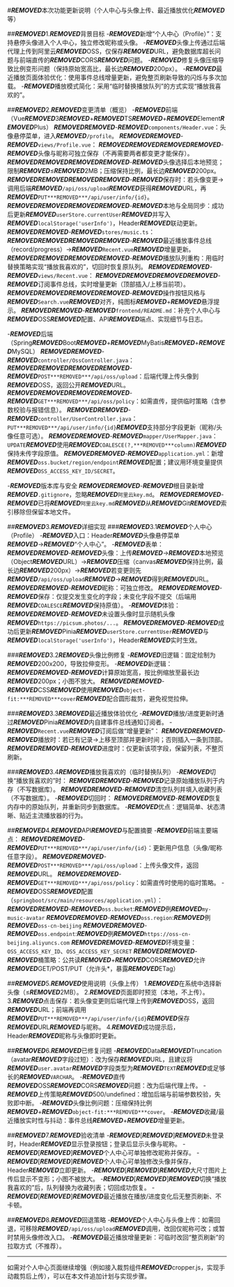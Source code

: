#***REMOVED***本次功能更新说明（个人中心与头像上传、最近播放优化***REMOVED***等）

##***REMOVED***1.***REMOVED***背景目标
-***REMOVED***新增“个人中心（Profile）”：支持悬停头像进入个人中心，独立修改昵称或头像。
-***REMOVED***头像上传通过后端代理上传到阿里云***REMOVED***OSS，仅保存***REMOVED***URL，避免数据库超长问题与前端直传的***REMOVED***CORS***REMOVED***问题。
-***REMOVED***修复头像压缩导致比例变形问题（保持原始宽高比，最长边***REMOVED***200px）。
-***REMOVED***最近播放页面体验优化：使用事件总线增量更新，避免整页刷新导致的闪烁与多次加载。
-***REMOVED***播放模式简化：采用“临时替换播放队列”的方式实现“播放我喜欢的”。

##***REMOVED***2.***REMOVED***变更清单（概览）
-***REMOVED***前端（Vue***REMOVED***3***REMOVED***+***REMOVED***TS***REMOVED***+***REMOVED***Element***REMOVED***Plus）
***REMOVED******REMOVED***-***REMOVED***`components/Header.vue`：头像悬停菜单，进入***REMOVED***`/profile`。
***REMOVED******REMOVED***-***REMOVED***`views/Profile.vue`：
***REMOVED******REMOVED******REMOVED******REMOVED***-***REMOVED***头像与昵称可独立保存（不再需要两者都变更才能保存）。
***REMOVED******REMOVED******REMOVED******REMOVED***-***REMOVED***头像选择后本地预览；限制***REMOVED***≤***REMOVED***2MB；压缩保持比例，最长边***REMOVED***200px。
***REMOVED******REMOVED******REMOVED******REMOVED***-***REMOVED***保存时：若头像变更→调用后端***REMOVED***`/api/oss/upload`***REMOVED***获得***REMOVED***URL，再***REMOVED***`PUT***REMOVED***/api/user/info/{id}`。
***REMOVED******REMOVED******REMOVED******REMOVED***-***REMOVED***本地与全局同步：成功后更新***REMOVED***`userStore.currentUser`***REMOVED***并写入***REMOVED***`localStorage('userInfo')`，Header***REMOVED***联动更新。
***REMOVED******REMOVED***-***REMOVED***`stores/music.ts`：
***REMOVED******REMOVED******REMOVED******REMOVED***-***REMOVED***最近播放事件总线（record/progress）→***REMOVED***`Recent.vue`***REMOVED***增量更新。
***REMOVED******REMOVED******REMOVED******REMOVED***-***REMOVED***播放队列重构：用临时替换策略实现“播放我喜欢的”，切回时恢复原队列。
***REMOVED******REMOVED***-***REMOVED***`views/Recent.vue`：
***REMOVED******REMOVED******REMOVED******REMOVED***-***REMOVED***订阅事件总线，实时增量更新（顶部插入/上移当前项）。
***REMOVED******REMOVED******REMOVED******REMOVED***-***REMOVED***操作按钮风格与***REMOVED***`Search.vue`***REMOVED***对齐，纯图标***REMOVED***+***REMOVED***悬浮提示。
***REMOVED******REMOVED***-***REMOVED***`frontend/README.md`：补充个人中心与***REMOVED***OSS***REMOVED***配置、API***REMOVED***端点、实现细节与日志。

-***REMOVED***后端（Spring***REMOVED***Boot***REMOVED***+***REMOVED***MyBatis***REMOVED***+***REMOVED***MySQL）
***REMOVED******REMOVED***-***REMOVED***`controller/OssController.java`：
***REMOVED******REMOVED******REMOVED******REMOVED***-***REMOVED***`POST***REMOVED***/api/oss/upload`：后端代理上传头像到***REMOVED***OSS，返回公开***REMOVED***URL。
***REMOVED******REMOVED******REMOVED******REMOVED***-***REMOVED***`GET***REMOVED***/api/oss/policy`：如需直传，提供临时策略（含参数校验与报错信息）。
***REMOVED******REMOVED***-***REMOVED***`controller/UserController.java`：`PUT***REMOVED***/api/user/info/{id}`***REMOVED***支持部分字段更新（昵称/头像任意可选）。
***REMOVED******REMOVED***-***REMOVED***`mapper/UserMapper.java`：`UPDATE`***REMOVED***使用***REMOVED***`COALESCE(?,***REMOVED***column)`***REMOVED***保持未传字段原值。
***REMOVED******REMOVED***-***REMOVED***`application.yml`：新增***REMOVED***`oss.bucket/region/endpoint`***REMOVED***配置；建议用环境变量提供***REMOVED***`OSS_ACCESS_KEY_ID/SECRET`。

-***REMOVED***版本库与安全
***REMOVED******REMOVED***-***REMOVED***根目录新增***REMOVED***`.gitignore`，忽略***REMOVED***`阿里云key.md`。
***REMOVED******REMOVED***-***REMOVED***已将***REMOVED***`阿里云key.md`***REMOVED***从***REMOVED***Git***REMOVED***索引移除但保留本地文件。

##***REMOVED***3.***REMOVED***详细实现
###***REMOVED***3.1***REMOVED***个人中心（Profile）
-***REMOVED***入口：Header***REMOVED***头像悬停菜单***REMOVED***→***REMOVED***“个人中心”。
-***REMOVED***表单：
***REMOVED******REMOVED***-***REMOVED***头像：上传***REMOVED***→***REMOVED***本地预览（Object***REMOVED***URL）→***REMOVED***压缩（canvas***REMOVED***保持比例，最长边***REMOVED***200px）→***REMOVED***若变更则先***REMOVED***`/api/oss/upload`***REMOVED***→***REMOVED***得到***REMOVED***URL。
***REMOVED******REMOVED***-***REMOVED***昵称：可独立修改。
***REMOVED******REMOVED***-***REMOVED***保存：仅提交发生变化的字段；未变化字段不提交（后端用***REMOVED***`COALESCE`***REMOVED***保持原值）。
-***REMOVED***体验：
***REMOVED******REMOVED***-***REMOVED***未设置头像时显示随机头像***REMOVED***`https://picsum.photos/...`。
***REMOVED******REMOVED***-***REMOVED***成功后更新***REMOVED***Pinia***REMOVED***`userStore.currentUser`***REMOVED***与***REMOVED***`localStorage('userInfo')`，Header***REMOVED***实时生效。

###***REMOVED***3.2***REMOVED***头像比例修复
-***REMOVED***旧逻辑：固定绘制为***REMOVED***200x200，导致拉伸变形。
-***REMOVED***新逻辑：
***REMOVED******REMOVED***-***REMOVED***计算原始宽高，按比例缩放至最长边***REMOVED***200px；小图不放大。
***REMOVED******REMOVED***-***REMOVED***CSS***REMOVED***使用***REMOVED***`object-fit:***REMOVED***cover`***REMOVED***配合圆形裁剪，避免视觉拉伸。

###***REMOVED***3.3***REMOVED***最近播放体验优化
-***REMOVED***播放/进度更新时通过***REMOVED***Pinia***REMOVED***内自建事件总线通知订阅者。
-***REMOVED***`Recent.vue`***REMOVED***订阅后做“增量更新”：
***REMOVED******REMOVED***-***REMOVED***播放时：若已有记录→上移至顶部并更新时间；否则插入一条到顶部。
***REMOVED******REMOVED***-***REMOVED***进度时：仅更新该项字段，保留列表，不整页刷新。

###***REMOVED***3.4***REMOVED***播放我喜欢的（临时替换队列）
-***REMOVED***切换“播放我喜欢的”时：
***REMOVED******REMOVED***-***REMOVED***记录原始播放队列于内存（不写数据库）。
***REMOVED******REMOVED***-***REMOVED***清空队列并填入收藏列表（不写数据库）。
-***REMOVED***切回时：
***REMOVED******REMOVED***-***REMOVED***恢复内存中的原始队列，并重新同步到数据库。
-***REMOVED***优点：逻辑简单、状态清晰、贴近主流播放器的行为。

##***REMOVED***4.***REMOVED***API***REMOVED***与配置摘要
-***REMOVED***前端主要端点：
***REMOVED******REMOVED***-***REMOVED***`PUT***REMOVED***/api/user/info/{id}`：更新用户信息（头像/昵称任意字段）。
***REMOVED******REMOVED***-***REMOVED***`POST***REMOVED***/api/oss/upload`：上传头像文件，返回***REMOVED***URL。
***REMOVED******REMOVED***-***REMOVED***`GET***REMOVED***/api/oss/policy`：如需直传时使用的临时策略。
-***REMOVED***OSS***REMOVED***配置（`springboot/src/main/resources/application.yml`）：
***REMOVED******REMOVED***-***REMOVED***`oss.bucket`:***REMOVED***例***REMOVED***`my-music-avatar`
***REMOVED******REMOVED***-***REMOVED***`oss.region`:***REMOVED***例***REMOVED***`oss-cn-beijing`
***REMOVED******REMOVED***-***REMOVED***`oss.endpoint`:***REMOVED***例***REMOVED***`https://oss-cn-beijing.aliyuncs.com`
***REMOVED******REMOVED***-***REMOVED***环境变量：`OSS_ACCESS_KEY_ID`、`OSS_ACCESS_KEY_SECRET`
***REMOVED******REMOVED***-***REMOVED***桶策略：公共读***REMOVED***+***REMOVED***CORS***REMOVED***允许***REMOVED***GET/POST/PUT（允许头*，暴露***REMOVED***ETag）

##***REMOVED***5.***REMOVED***使用说明（头像上传）
1.***REMOVED***在系统中选择新头像（≤***REMOVED***2MB）。
2.***REMOVED***页面即时预览（本地，不上传）。
3.***REMOVED***点击保存：若头像变更则后端代理上传到***REMOVED***OSS，返回***REMOVED***URL；前端再调用***REMOVED***`PUT***REMOVED***/api/user/info/{id}`***REMOVED***保存***REMOVED***URL***REMOVED***与昵称。
4.***REMOVED***成功提示后，Header***REMOVED***昵称与头像即时更新。

##***REMOVED***6.***REMOVED***已修复问题
-***REMOVED***Data***REMOVED***Truncation（avatar***REMOVED***字段过短）：改为保存***REMOVED***URL，且建议将***REMOVED***`user.avatar`***REMOVED***字段类型为***REMOVED***`TEXT`***REMOVED***或足够长的***REMOVED***`VARCHAR`。
-***REMOVED***直传***REMOVED***OSS***REMOVED***CORS***REMOVED***问题：改为后端代理上传。
-***REMOVED***上传策略***REMOVED***500/undefined：增加后端与前端参数校验，失败即中断。
-***REMOVED***头像比例问题：压缩保持比例***REMOVED***+***REMOVED***`object-fit:***REMOVED***cover`。
-***REMOVED***收藏/最近播放实时性与抖动：事件总线***REMOVED***+***REMOVED***增量更新。

##***REMOVED***7.***REMOVED***验收清单
-***REMOVED***[***REMOVED***]***REMOVED***未登录时，Header***REMOVED***显示登录按钮；登录后显示头像与昵称。
-***REMOVED***[***REMOVED***]***REMOVED***个人中心可单独修改昵称并保存。
-***REMOVED***[***REMOVED***]***REMOVED***个人中心可单独修改头像并保存，Header***REMOVED***立即更新。
-***REMOVED***[***REMOVED***]***REMOVED***大尺寸图片上传后显示不变形；小图不被放大。
-***REMOVED***[***REMOVED***]***REMOVED***切换“播放我喜欢的”后，队列替换为收藏列表；切回成功恢复。
-***REMOVED***[***REMOVED***]***REMOVED***最近播放在播放/进度变化后无整页刷新、不卡顿。

##***REMOVED***8.***REMOVED***回退策略
-***REMOVED***个人中心与头像上传：如需回退，可移除***REMOVED***`/api/oss/upload`***REMOVED***调用，改回仅昵称可改；或暂时禁用头像修改入口。
-***REMOVED***最近播放增量更新：可临时改回“整页刷新”的拉取方式（不推荐）。

---
如需对个人中心页面继续增强（例如接入裁剪组件***REMOVED***cropper.js，实现手动裁剪后上传），可以在本文件追加计划与实现步骤。
